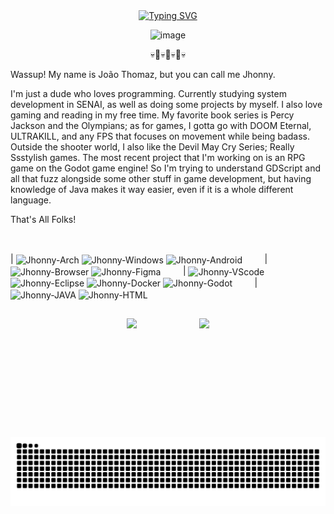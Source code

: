 <div align="center">
  <a href="https://git.io/typing-svg">
    <img src="https://readme-typing-svg.demolab.com?font=Rubik+code&weight=500&size=22&pause=1000&color=8B0000&center=true&vCenter=true&random=false&width=524&lines=+Welcome+to+my+fortress!" alt="Typing SVG">
  </a>
  <p allign"center"> <img width="600" height="600" alt="image" src="https://github.com/user-attachments/assets/e370449f-c801-4fab-9635-0c3ab89cd7b7" />
 <p allign"center"> 💀🎸💀🎸💀🎸💀
  
</div>  


<p allign"left"> Wassup! My name is João Thomaz, but you can call me Jhonny.
  
  I'm just a dude who loves programming. Currently studying system development in SENAI, as well as doing some projects by myself. I also love gaming and reading in my free time. My favorite book series is Percy Jackson and the Olympians; as for games, I gotta go with DOOM Eternal, ULTRAKILL, and any FPS that focuses on movement while being badass. Outside the shooter world, I also like the Devil May Cry Series; Really Ssstylish games. The most recent project that I'm working on is an RPG game on the Godot game engine! So I'm trying to understand GDScript and all that fuzz alongside some other stuff in game development, but having knowledge of Java makes it way easier, even if it is a whole different language. 
  
That's All Folks!

##
<div style="display: inline_block"><br>  
  |
  <img align="center" alt="Jhonny-Arch" height="30" width="40" src="https://cdn.jsdelivr.net/gh/devicons/devicon@latest/icons/archlinux/archlinux-original.svg" ">
  <img align="center" alt="Jhonny-Windows" height="30" width="40" src="https://cdn.jsdelivr.net/gh/devicons/devicon@latest/icons/windows11/windows11-original.svg" ">
  <img align="center" alt="Jhonny-Android" height="30" width="40" src="https://cdn.jsdelivr.net/gh/devicons/devicon@latest/icons/android/android-plain-wordmark.svg" ">
  &nbsp;&nbsp;&nbsp;&nbsp;&nbsp;&nbsp;&nbsp;&nbsp;|
  <img align="center" alt="Jhonny-Browser" height="30" width="40" src="https://cdn.jsdelivr.net/gh/devicons/devicon@latest/icons/opera/opera-original.svg" ">
  <img align="center" alt="Jhonny-Figma" height="30" width="40" src="https://cdn.jsdelivr.net/gh/devicons/devicon@latest/icons/figma/figma-original.svg" "> 
  &nbsp;&nbsp;&nbsp;&nbsp;&nbsp;&nbsp;&nbsp;&nbsp;|
  <img align="center" alt="Jhonny-VScode" height="30" width="40" src="https://cdn.jsdelivr.net/gh/devicons/devicon@latest/icons/vscode/vscode-original.svg" ">
  <img align="center" alt="Jhonny-Eclipse" height="30" width="40" src="https://cdn.jsdelivr.net/gh/devicons/devicon@latest/icons/eclipse/eclipse-original.svg" ">
  <img align="center" alt="Jhonny-Docker" heigh="30" width="40" src="https://cdn.jsdelivr.net/gh/devicons/devicon@latest/icons/docker/docker-original.svg" ">
  <img align="center" alt="Jhonny-Godot" height="30" width="40" src="https://cdn.jsdelivr.net/gh/devicons/devicon@latest/icons/godot/godot-original.svg" ">
  &nbsp;&nbsp;&nbsp;&nbsp;&nbsp;&nbsp;&nbsp;&nbsp;|
  <img align="center" alt="Jhonny-JAVA" height="30" width="40" src="https://cdn.jsdelivr.net/gh/devicons/devicon@latest/icons/java/java-original.svg" ">
  <img align="center" alt="Jhonny-HTML" height="30" width="40" src="https://cdn.jsdelivr.net/gh/devicons/devicon@latest/icons/html5/html5-original-wordmark.svg" "> 
</div>

##

 <div style="display: flex; justify-content: center; gap: 100px;"> 
    <img src="https://github-readme-stats.vercel.app/api?username=JhonnyThomazz&show_icons=true&theme=midnight-purple" style="height: 160px;" />
    <img src="https://github-readme-stats.vercel.app/api/top-langs/?username=JhonnyThomazz&layout=compact&theme=midnight-purple" style="height: 160px;" />
  </div>
  
##
<picture align="center">
  <source media="(prefers-color-scheme: dark)" srcset="https://raw.githubusercontent.com/JhonnyThomazz/JhonnyThomazz/output/github-contribution-grid-snake-dark.svg">
  <source media="(prefers-color-scheme: dark)" srcset="https://raw.githubusercontent.com/JhonnyThomazz/JhonnyThomazz/output/github-contribution-grid-snake-dark.svg">
  <img align="center" alt="github contribution grid snake animation" src="https://raw.githubusercontent.com/JhonnyThomazz/JhonnyThomazz/output/github-contribution-grid-snake.svg">
</picture>
